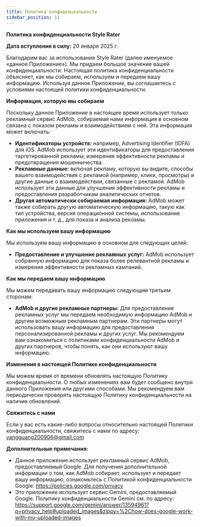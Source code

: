 ```yaml
---
title: Политика конфиденциальности
sidebar_position: 11
---
```


**Политика конфиденциальности Style Rater**

**Дата вступления в силу:** 20 января 2025 г.

Благодарим вас за использование Style Rater (далее именуемое «данное Приложение»). Мы придаем большое значение вашей конфиденциальности. Настоящая политика конфиденциальности объясняет, как мы собираем, используем и передаем вашу информацию. Используя данное Приложение, вы соглашаетесь с условиями настоящей политики конфиденциальности.

**Информация, которую мы собираем**

Поскольку данное Приложение в настоящее время использует только рекламный сервис AdMob, собираемая нами информация в основном связана с показом рекламы и взаимодействием с ней. Эта информация может включать:

- **Идентификаторы устройств:** например, Advertising Identifier (IDFA) для iOS. AdMob использует эти идентификаторы для предоставления таргетированной рекламы, измерения эффективности рекламы и предотвращения мошенничества.
- **Рекламные данные:** включая рекламу, которую вы видите, способы вашего взаимодействия с рекламой (например, клики, просмотры) и другие данные о взаимодействии, связанные с рекламой. AdMob использует эти данные для улучшения эффективности рекламы и предоставления разработчикам аналитических отчетов.
- **Другая автоматически собираемая информация:** AdMob может также собирать другую автоматическую информацию, такую как тип устройства, версия операционной системы, использование приложения и т. д., для показа и анализа рекламы.

**Как мы используем вашу информацию**

Мы используем вашу информацию в основном для следующих целей:

- **Предоставление и улучшение рекламных услуг:** AdMob использует собранную информацию для показа более релевантной рекламы и измерения эффективности рекламных кампаний.

**Как мы передаем вашу информацию**

Мы можем передавать вашу информацию следующим третьим сторонам:

- **AdMob и другие рекламные партнеры:** Для предоставления рекламных услуг мы передаем необходимую информацию AdMob и другим возможным рекламным партнерам. Эти партнеры могут использовать вашу информацию для предоставления персонализированной рекламы и других услуг. Мы рекомендуем вам ознакомиться с политиками конфиденциальности AdMob и других партнеров, чтобы понять, как они используют вашу информацию.

**Изменения в настоящей Политике конфиденциальности**

Мы можем время от времени обновлять настоящую Политику конфиденциальности. О любых изменениях вам будет сообщено внутри данного Приложения или другими способами. Мы рекомендуем вам периодически проверять настоящую Политику конфиденциальности на наличие обновлений.

**Свяжитесь с нами**

Если у вас есть какие-либо вопросы относительно настоящей Политики конфиденциальности, свяжитесь с нами по адресу: yangguang200906@gmail.com

**Дополнительные примечания:**

- Данное приложение использует рекламный сервис AdMob, предоставляемый Google. Для получения дополнительной информации о том, как AdMob собирает, использует и передает вашу информацию, ознакомьтесь с Политикой конфиденциальности Google: https://policies.google.com/privacy
- Это приложение использует сервис Gemini, предоставляемый Google. Политику конфиденциальности Gemini см. по адресу: https://support.google.com/gemini/answer/13594961?p=privacy_help#uploaded_images&zippy=%2Chow-does-google-work-with-my-uploaded-images

